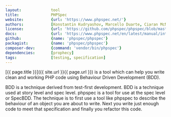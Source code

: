 ```yaml
---
layout:             tool
title:              PHPSpec
website:            {url: 'https://www.phpspec.net/'} 
authors:            [Konstantin Kudryashov, Marcello Duarte, Ciaran McNulty]
license:            {url: 'https://github.com/phpspec/phpspec/blob/master/LICENSE', label: 'MIT'} 
docs:               {url: 'https://www.phpspec.net/en/latest/manual/introduction.html'} 
github:             {name: 'phpspec/phpspec'} 
packagist:          {name: 'phpspec/phpspec'}
composer-dev:       {command: 'vendor/bin/phpspec'}
dependencies:       [prophecy]
tags:               [testing, specification]
---
```


[{{ page.title }}]({{ site.url }}{{ page.url }}) is a tool which can help you write
clean and working PHP code using Behaviour Driven Development (BDD). 

<!--more--> 

BDD is a technique derived from test-first development. BDD is a technique used at story level and spec level.
phpspec is a tool for use at the spec level or SpecBDD.
The technique is to first use a tool like phpspec to describe the behaviour of an object you are about to write.
Next you write just enough code to meet that specification and finally you refactor this code.

